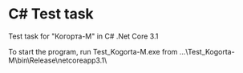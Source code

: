 # C# Test task
Test task for "Когорта-М" in C# .Net Core 3.1

To start the program, run Test_Kogorta-M.exe from ...\Test_Kogorta-M\bin\Release\netcoreapp3.1\
